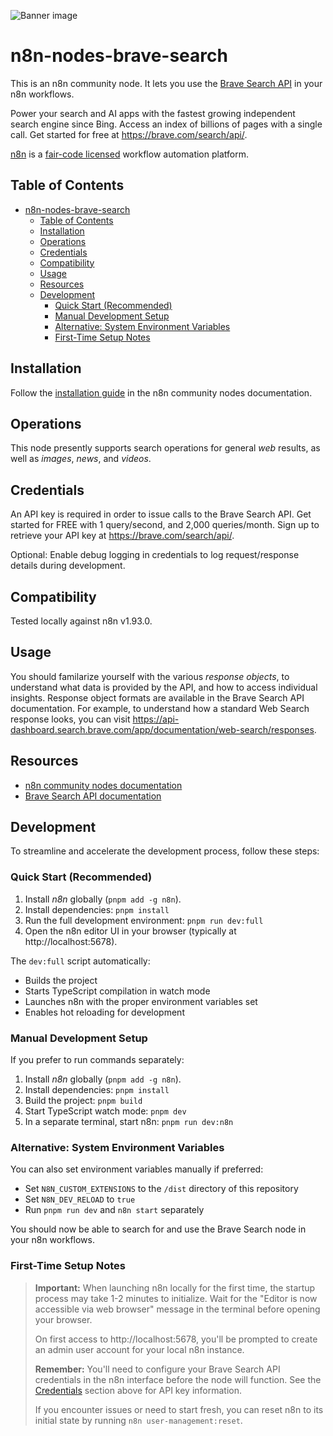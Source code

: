 ![Banner image](https://user-images.githubusercontent.com/10284570/173569848-c624317f-42b1-45a6-ab09-f0ea3c247648.png)
# n8n-nodes-brave-search

This is an n8n community node. It lets you use the [Brave Search API](https://brave.com/search/api/) in your n8n workflows.

Power your search and AI apps with the fastest growing independent search engine since Bing. Access an index of billions of pages with a single call. Get started for free at https://brave.com/search/api/.

[n8n](https://n8n.io/) is a [fair-code licensed](https://docs.n8n.io/reference/license/) workflow automation platform.

## Table of Contents

- [n8n-nodes-brave-search](#n8n-nodes-brave-search)
	- [Table of Contents](#table-of-contents)
	- [Installation](#installation)
	- [Operations](#operations)
	- [Credentials](#credentials)
	- [Compatibility](#compatibility)
	- [Usage](#usage)
	- [Resources](#resources)
	- [Development](#development)
		- [Quick Start (Recommended)](#quick-start-recommended)
		- [Manual Development Setup](#manual-development-setup)
		- [Alternative: System Environment Variables](#alternative-system-environment-variables)
		- [First-Time Setup Notes](#first-time-setup-notes)

## Installation

Follow the [installation guide](https://docs.n8n.io/integrations/community-nodes/installation/) in the n8n community nodes documentation.

## Operations

This node presently supports search operations for general _web_ results, as well as _images_, _news_, and _videos_.

## Credentials

An API key is required in order to issue calls to the Brave Search API. Get started for FREE with 1 query/second, and 2,000 queries/month. Sign up to retrieve your API key at https://brave.com/search/api/.

Optional: Enable debug logging in credentials to log request/response details during development.

## Compatibility

Tested locally against n8n v1.93.0.

## Usage

You should familarize yourself with the various _response objects_, to understand what data is provided by the API, and how to access individual insights. Response object formats are available in the Brave Search API documentation. For example, to understand how a standard Web Search response looks, you can visit https://api-dashboard.search.brave.com/app/documentation/web-search/responses.

## Resources

* [n8n community nodes documentation](https://docs.n8n.io/integrations/community-nodes/)
* [Brave Search API documentation](https://api-dashboard.search.brave.com/app/documentation/)

## Development

To streamline and accelerate the development process, follow these steps:

### Quick Start (Recommended)

1. Install _n8n_ globally (`pnpm add -g n8n`).
2. Install dependencies: `pnpm install`
3. Run the full development environment: `pnpm run dev:full`
4. Open the n8n editor UI in your browser (typically at http://localhost:5678).

The `dev:full` script automatically:
- Builds the project
- Starts TypeScript compilation in watch mode
- Launches n8n with the proper environment variables set
- Enables hot reloading for development

### Manual Development Setup

If you prefer to run commands separately:

1. Install _n8n_ globally (`pnpm add -g n8n`).
2. Install dependencies: `pnpm install`
3. Build the project: `pnpm build`
4. Start TypeScript watch mode: `pnpm dev`
5. In a separate terminal, start n8n: `pnpm run dev:n8n`

### Alternative: System Environment Variables

You can also set environment variables manually if preferred:
- Set `N8N_CUSTOM_EXTENSIONS` to the `/dist` directory of this repository
- Set `N8N_DEV_RELOAD` to `true`
- Run `pnpm run dev` and `n8n start` separately

You should now be able to search for and use the Brave Search node in your n8n workflows.

### First-Time Setup Notes

> **Important:** When launching n8n locally for the first time, the startup process may take 1-2 minutes to initialize. Wait for the "Editor is now accessible via web browser" message in the terminal before opening your browser.
> 
> On first access to http://localhost:5678, you'll be prompted to create an admin user account for your local n8n instance. 
> 
> **Remember:** You'll need to configure your Brave Search API credentials in the n8n interface before the node will function. See the [Credentials](#credentials) section above for API key information.
> 
> If you encounter issues or need to start fresh, you can reset n8n to its initial state by running `n8n user-management:reset`.
